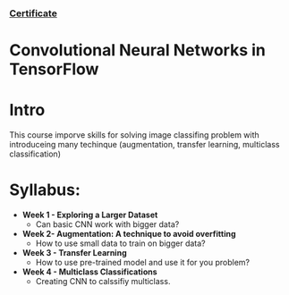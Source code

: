 ### [Certificate](https://coursera.org/share/50fb4eea32ed3149795f1c8982313904)
# Convolutional Neural Networks in TensorFlow

# Intro

This course imporve skills for solving image classifing problem with introduceing many techinque (augmentation, transfer learning, multiclass classification)

# Syllabus:
  - **Week 1 - Exploring a Larger Dataset**
    - Can basic CNN work with bigger data?
  - **Week 2- Augmentation: A technique to avoid overfitting**
    - How to use small data to train on bigger data?
  -  **Week 3 - Transfer Learning**
     - How to use pre-trained model and use it for you problem?
  -  **Week 4 - Multiclass Classifications**
     - Creating CNN to calssifiy multiclass.
